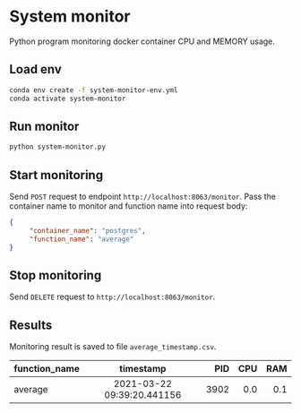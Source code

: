 # System monitor

Python program monitoring docker container CPU and MEMORY usage.

## Load env

```bash
conda env create -f system-monitor-env.yml
conda activate system-monitor
```

## Run monitor

```bash
python system-monitor.py
```

## Start monitoring
Send ```POST``` request to endpoint ```http://localhost:8063/monitor```. Pass the container name to monitor and function name into request body:
```json
{
     "container_name": "postgres",
     "function_name": "average"
}
```

## Stop monitoring
Send ```DELETE``` request to ```http://localhost:8063/monitor```. 


## Results
Monitoring result is saved to file ```average_timestamp.csv```.

| function_name   | timestamp                  | PID   | CPU  | RAM  |
| --------------- |:--------------------------:| -----:| ----:|-----:|
| average         | 2021-03-22 09:39:20.441156 | 3902  | 0.0  | 0.1  |
